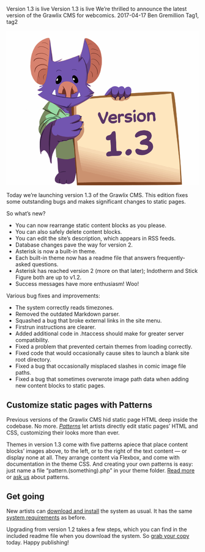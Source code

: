 Version 1.3 is live
Version 1.3 is live
We’re thrilled to announce the latest version of the Grawlix CMS for webcomics.
2017-04-17
Ben Gremillion
Tag1, tag2

![Bleep with a sign](/assets/blog/version-1-3-launch/Bleep-sign-v1.3.png)

Today we’re launching version 1.3 of the Grawlix CMS. This edition fixes some outstanding bugs and makes significant changes to static pages.

So what’s new?

- You can now rearrange static content blocks as you please.
- You can also safely delete content blocks.
- You can edit the site’s description, which appears in RSS feeds.
- Database changes pave the way for version 2.
- Asterisk is now a built-in theme.
- Each built-in theme now has a readme file that answers frequently-asked questions.
- Asterisk has reached version 2 (more on that later); Indotherm and Stick Figure both are up to v1.2.
- Success messages have more enthusiasm! Woo!

Various bug fixes and improvements:

- The system correctly reads timezones.
- Removed the outdated Markdown parser.
- Squashed a bug that broke external links in the site menu.
- Firstrun instructions are clearer.
- Added additional code in .htaccess should make for greater server compatibility.
- Fixed a problem that prevented certain themes from loading correctly.
- Fixed code that would occasionally cause sites to launch a blank site root directory.
- Fixed a bug that occasionally misplaced slashes in comic image file paths.
- Fixed a bug that sometimes overwrote image path data when adding new content blocks to static pages.

## Customize static pages with Patterns

Previous versions of the Grawlix CMS hid static page HTML deep inside the codebase. No more. *[Patterns](http://www.getgrawlix.com/docs/1/static-patterns)* let artists directly edit static pages’ HTML and CSS, customizing their looks more than ever. 

Themes in version 1.3 come with five patterns apiece that place content blocks’ images above, to the left, or to the right of the text content — or display none at all. They arrange content via Flexbox, and come with documentation in the theme CSS. And creating your own patterns is easy: just name a file “pattern.(something).php” in your theme folder. [Read more](http://www.getgrawlix.com/docs/1/static-patterns) or [ask us](mailto:grawlixcomix@gmail.com) about patterns.

## Get going

New artists can [download and install](http://www.getgrawlix.com/downloads) the system as usual. It has the same [system requirements](http://getgrawlix.com/docs/1/requirements) as before.

Upgrading from version 1.2 takes a few steps, which you can find in the included readme file when you download the system. So [grab your copy](http://www.getgrawlix.com/downloads) today. Happy publishing!